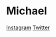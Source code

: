 # Michael
 
[Instagram](https://www.instagram.com/michdavidadams)
[Twitter](https://www.twitter.com/michdavidadams)